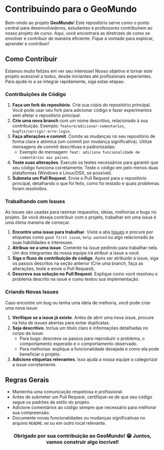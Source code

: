 # Contribuindo para o GeoMundo

Bem-vindo ao projeto **GeoMundo**! Este repositório serve como o ponto central para desenvolvedores, estudantes e professores contribuírem ao nosso projeto de curso. Aqui, você encontrará as diretrizes de como se envolver e contribuir de maneira eficiente. Fique à vontade para explorar, aprender e contribuir!

## Como Contribuir

Estamos muito felizes em ver seu interesse! Nosso objetivo é tornar este projeto acessível a todos, desde iniciantes até profissionais experientes. Para ajudá-lo a se integrar rapidamente, siga estas etapas:

### Contribuições de Código

1. **Faça um fork do repositório**. Crie sua cópia do repositório principal. Você pode usar seu fork para adicionar código e fazer experimentos sem afetar o repositório principal.
2. **Crie uma nova branch** com um nome descritivo, relacionado à sua contribuição. Exemplo: `feature/adicionar-comentarios`, `bugfix/corrigir-erro-login`.
3. **Faça alterações e commit**. Comite as mudanças no seu repositório de forma clara e atômica (um commit por mudança significativa). Utilize mensagens de commit descritivas e padronizadas:
   - Exemplo de mensagem: `feat: adiciona funcionalidade de comentários aos países`.
4. **Teste suas alterações**. Execute os testes necessários para garantir que seu código funciona corretamente. Teste o código em pelo menos duas plataformas (Windows e Linux/OSX, se possível).
5. **Submeta um Pull Request**. Envie o Pull Request para o repositório principal, detalhando o que foi feito, como foi testado e quais problemas foram resolvidos.

### Trabalhando com Issues

As issues são usadas para rastrear requesitos, ideias, melhorias e bugs no projeto. Se você deseja contribuir com o projeto, trabalhar em uma issue é uma ótima maneira de começar.

1. **Encontre uma issue para trabalhar**. Visite a aba [Issues](https://github.com/mikaellmiguel/IF977-ES/issues) e procure por etiquetas como `good first issue`, `help wanted` ou algo relacionado às suas habilidades e interesses.
2. **Atribua-se a uma issue**. Comente na issue pedindo para trabalhar nela. Um dos integrantes da nossa equipe irá atribuir a issue a você.
3. **Siga o fluxo de contribuição de código**. Após ser atribuído à issue, siga os passos descritos na seção anterior (Crie uma branch, faça as alterações, teste e envie o Pull Request).
4. **Descreva sua solução no Pull Request**. Explique como você resolveu o problema descrito na issue e como testou sua implementação.

### Criando Novas Issues

Caso encontre um bug ou tenha uma ideia de melhoria, você pode criar uma nova issue:

1. **Verifique se a issue já existe**. Antes de abrir uma nova issue, procure na lista de issues abertas para evitar duplicatas.
2. **Seja descritivo**. Inclua um título claro e informações detalhadas no corpo da issue:
   - Para bugs: descreva os passos para reproduzir o problema, o comportamento esperado e o comportamento observado.
   - Para melhorias: explique a funcionalidade desejada e como ela pode beneficiar o projeto.
3. **Adicione etiquetas relevantes**. Isso ajuda a nossa equipe a categorizar a issue corretamente.

## Regras Gerais

- Mantenha uma comunicação respeitosa e profissional.
- Antes de submeter um Pull Request, certifique-se de que seu código segue os padrões de estilo do projeto.
- Adicione comentários ao código sempre que necessário para melhorar sua compreensão.
- Documente novas funcionalidades ou mudanças significativas no arquivo `README.md` ou em outro local relevante.

<center>
    <h3>Obrigado por sua contribuição ao GeoMundo! 😁 Juntos, vamos construir algo incrível!</h3>
<center>